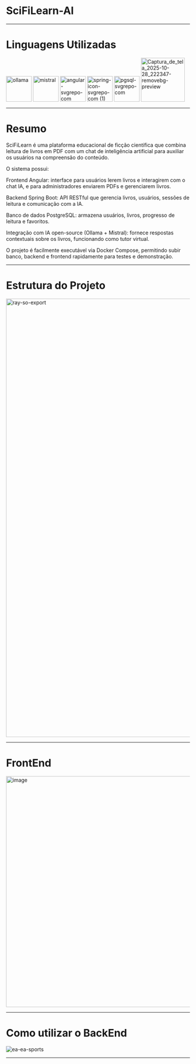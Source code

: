 # SciFiLearn-AI

---

# Linguagens Utilizadas

<img width="70" height="70" alt="ollama" src="https://github.com/user-attachments/assets/ab600dee-acd3-4564-98c8-06eed5d4a1b3" />
<img width="70" height="70" alt="mistral" src="https://github.com/user-attachments/assets/a774c546-879a-4d65-963e-dd52c8216f92" />
<img width="70" height="70" alt="angular-svgrepo-com" src="https://github.com/user-attachments/assets/76e71585-f3f5-4aa2-958c-a83a8c3897d0"/>
<img width="70" height="70" alt="spring-icon-svgrepo-com (1)" src="https://github.com/user-attachments/assets/5e1b7bab-5824-4faa-a939-a61736637466" />
<img width="70" height="70" alt="pgsql-svgrepo-com" src="https://github.com/user-attachments/assets/f6e212ad-63a1-4215-9645-b8546171a580" />
<img width="120" height="120" alt="Captura_de_tela_2025-10-28_222347-removebg-preview" src="https://github.com/user-attachments/assets/041f4539-5134-471c-b1d7-af3fdf59a225" />


---

# Resumo

SciFiLearn é uma plataforma educacional de ficção científica que combina leitura de livros em PDF com um chat de inteligência artificial para auxiliar os usuários na compreensão do conteúdo.

O sistema possui:

Frontend Angular: interface para usuários lerem livros e interagirem com o chat IA, e para administradores enviarem PDFs e gerenciarem livros.

Backend Spring Boot: API RESTful que gerencia livros, usuários, sessões de leitura e comunicação com a IA.

Banco de dados PostgreSQL: armazena usuários, livros, progresso de leitura e favoritos.

Integração com IA open-source (Ollama + Mistral): fornece respostas contextuais sobre os livros, funcionando como tutor virtual.

O projeto é facilmente executável via Docker Compose, permitindo subir banco, backend e frontend rapidamente para testes e demonstração.

---

# Estrutura do Projeto

<img width="600" height="1200" alt="ray-so-export" src="https://github.com/user-attachments/assets/e029d514-d615-471b-9f04-2fb4d54eac23" />

---

# FrontEnd

<img width="1177" height="632" alt="image" src="https://github.com/user-attachments/assets/98c27c6c-ab23-4200-81eb-14549344c571" />

---

# Como utilizar o BackEnd

![ea-ea-sports](https://github.com/user-attachments/assets/e6b6a17b-bc8a-4d68-bf80-8e5f390f7a58)

---
